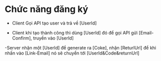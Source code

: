 # Chức năng đăng ký
- Client  Gọi API tạo user  và trả về [UserId]

- Client khi tạo thành công thì dùng [UserId] đó để gọi API gửi [Email-Confirm], truyền vào [UserId]

-Server nhận một [UserId] để generate ra [Coke], nhận [ReturlUrl] để khi nhấn vào [Link-Email] nó sẽ chuyển tới [UserId&Code&returnUrl]